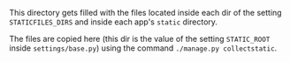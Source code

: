 This directory gets filled with the files located inside each dir of the setting `STATICFILES_DIRS` and inside each app's `static` directory.

The files are copied here (this dir is the value of the setting `STATIC_ROOT` inside `settings/base.py`) using the command `./manage.py collectstatic`.
